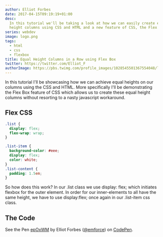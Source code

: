 ```yaml
---
author: Elliot Forbes
date: 2017-04-15T09:19:19+01:00
desc:
  In this tutorial we'll be taking a look at how we can easily create equal
  height columns using CSS and HTML and a new feature of CSS, the Flex Box.
series: webdev
image: logo.png
tags:
  - html
  - css
  - flexbox
title: Equal Height Columns in a Row using Flex Box
twitter: https://twitter.com/Elliot_F
authorImage: https://pbs.twimg.com/profile_images/1028545501367554048/lzr43cQv_400x400.jpg
---
```


<p>In this tutorial I'll be showcasing how we can achieve equal heights on our columns using the CSS and HTML. More specifically I'll be demonstrating the Flex Box feature of CSS which allows us to create these equal height columns without resorting to a nasty javascript workaround.</p>

<h2>Flex CSS</h2>

```css
.list {
  display: flex;
  flex-wrap: wrap;
}

.list-item {
  background-color: #eee;
  display: flex;
  color: white;
}
.list-content {
  padding: 1.5em;
}
```

<p>So how does this work? In our .list class we use display: flex; which initiates flexbox for the outer element. In order for our inner-elements to all have the same height, we have to use display:flex; once again in our .list-item css class.</p>

<h2>The Code</h2>

<p data-height="385" data-theme-id="18325" data-slug-hash="epOxWM" data-default-tab="result" data-user="emforce" class='codepen'>See the Pen <a href='http://codepen.io/emforce/pen/epOxWM/'>epOxWM</a> by Elliot Forbes (<a href='http://codepen.io/emforce'>@emforce</a>) on <a href='http://codepen.io'>CodePen</a>.</p>
<script async src="//assets.codepen.io/assets/embed/ei.js"></script>
